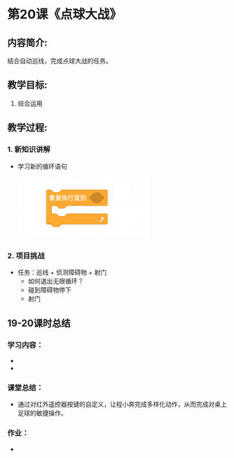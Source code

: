 <!-- # 机器人编程入门学习 -->
<style>
  .width150 {
      width: 150px;
  }
  .width300 {
      width: 300px;
  }
  .width600 {
      width: 600px;
  }
</style>

# 第20课《点球大战》

## 内容简介:
结合自动巡线，完成点球大战的任务。

## 教学目标:
1. 综合运用

## 教学过程:

### 1. 新知识讲解

- 学习新的循环语句

  <img src="./images/20-1.png" class="width300" />

### 2. 项目挑战

- 任务：巡线 + 侦测障碍物 + 射门
  - 如何退出无限循环？
  - 碰到障碍物停下
  - 射门


## 19-20课时总结

### 学习内容：
* 
* 

### 课堂总结：
* 通过对红外遥控器按键的自定义，让程小奔完成多样化动作，从而完成对桌上足球的敏捷操作。

### 作业：
* 